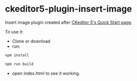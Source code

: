 # ckeditor5-plugin-insert-image
Insert image plugin created after [CKeditor 5's Quick Start page](https://ckeditor5.github.io/docs/nightly/ckeditor5/latest/framework/guides/quick-start.html#how-to-install-the-framework).

To use it:
* Clone or download
* run:

```bash
npm install
```
```bash
npm run build
```

* open index.html to see it working.
